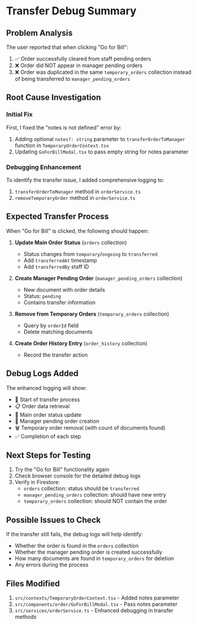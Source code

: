 # Transfer Debug Summary

## Problem Analysis
The user reported that when clicking "Go for Bill":
1. ✅ Order successfully cleared from staff pending orders
2. ❌ Order did NOT appear in manager pending orders
3. ❌ Order was duplicated in the same `temporary_orders` collection instead of being transferred to `manager_pending_orders`

## Root Cause Investigation

### Initial Fix
First, I fixed the "notes is not defined" error by:
1. Adding optional `notes?: string` parameter to `transferOrderToManager` function in `TemporaryOrderContext.tsx`
2. Updating `GoForBillModal.tsx` to pass empty string for notes parameter

### Debugging Enhancement
To identify the transfer issue, I added comprehensive logging to:
1. `transferOrderToManager` method in `orderService.ts`
2. `removeTemporaryOrder` method in `orderService.ts`

## Expected Transfer Process
When "Go for Bill" is clicked, the following should happen:

1. **Update Main Order Status** (`orders` collection)
   - Status changes from `temporary`/`ongoing` to `transferred`
   - Add `transferredAt` timestamp
   - Add `transferredBy` staff ID

2. **Create Manager Pending Order** (`manager_pending_orders` collection)
   - New document with order details
   - Status: `pending`
   - Contains transfer information

3. **Remove from Temporary Orders** (`temporary_orders` collection)
   - Query by `orderId` field
   - Delete matching documents

4. **Create Order History Entry** (`order_history` collection)
   - Record the transfer action

## Debug Logs Added
The enhanced logging will show:
- 🔄 Start of transfer process
- 📋 Order data retrieval
- 📝 Main order status update
- 📝 Manager pending order creation
- 🗑️ Temporary order removal (with count of documents found)
- ✅ Completion of each step

## Next Steps for Testing
1. Try the "Go for Bill" functionality again
2. Check browser console for the detailed debug logs
3. Verify in Firestore:
   - `orders` collection: status should be `transferred`
   - `manager_pending_orders` collection: should have new entry
   - `temporary_orders` collection: should NOT contain the order

## Possible Issues to Check
If the transfer still fails, the debug logs will help identify:
- Whether the order is found in the `orders` collection
- Whether the manager pending order is created successfully
- How many documents are found in `temporary_orders` for deletion
- Any errors during the process

## Files Modified
1. `src/contexts/TemporaryOrderContext.tsx` - Added notes parameter
2. `src/components/order/GoForBillModal.tsx` - Pass notes parameter
3. `src/services/orderService.ts` - Enhanced debugging in transfer methods